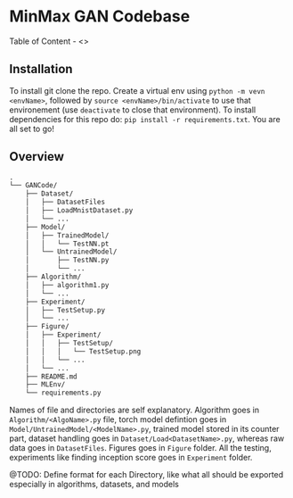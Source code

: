 # MinMax GAN Codebase

Table of Content -
<>

## Installation 

To install git clone the repo. Create a virtual env using `python -m vevn <envName>`, followed by `source <envName>/bin/activate` to use that environement (use `deactivate` to close that environment). To install dependencies for this repo do: `pip install -r requirements.txt`. You are all set to go!

## Overview

```txt
.
└── GANCode/
    ├── Dataset/
    │   ├── DatasetFiles
    │   ├── LoadMnistDataset.py
    │   └── ...
    ├── Model/
    │   ├── TrainedModel/
    │   │   └── TestNN.pt
    │   └── UntrainedModel/
    │       ├── TestNN.py
    │       └── ...
    ├── Algorithm/
    │   ├── algorithm1.py
    │   └── ...
    ├── Experiment/
    │   ├── TestSetup.py
    │   └── ...
    ├── Figure/
    │   ├── Experiment/
    │   │   ├── TestSetup/
    │   │   │   └── TestSetup.png
    │   │   └── ...
    │   └── ...
    ├── README.md
    ├── MLEnv/
    └── requirements.py
```

Names of file and directories are self explanatory. Algorithm goes in `Algorithm/<AlgoName>.py` file, torch model defintion goes in `Model/UntrainedModel/<ModelName>.py`, trained model stored in its counter part, dataset handling goes in `Dataset/Load<DatasetName>.py`, whereas raw data goes in `DatasetFiles`. Figures goes in `Figure` folder. All the testing, experiments like finding inception score goes in `Experiment` folder.

@TODO: Define format for each Directory, like what all should be exported especially in algorithms, datasets, and models
